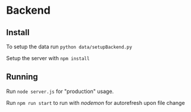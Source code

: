 # Backend

## Install

To setup the data run `python data/setupBackend.py`

Setup the server with `npm install`

## Running

Run `node server.js` for "production" usage.

Run `npm run start` to run with *nodemon* for autorefresh upon file change 
